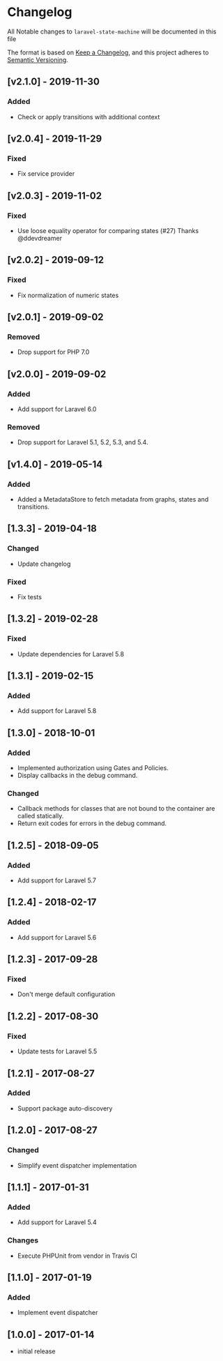 # Changelog

All Notable changes to `laravel-state-machine` will be documented in this file

The format is based on [Keep a Changelog](https://keepachangelog.com/en/1.0.0/),
and this project adheres to [Semantic Versioning](https://semver.org/spec/v2.0.0.html).

## [v2.1.0] - 2019-11-30

### Added
- Check or apply transitions with additional context

## [v2.0.4] - 2019-11-29

### Fixed
- Fix service provider

## [v2.0.3] - 2019-11-02

### Fixed
- Use loose equality operator for comparing states (#27) Thanks @ddevdreamer

## [v2.0.2] - 2019-09-12

### Fixed
- Fix normalization of numeric states

## [v2.0.1] - 2019-09-02

### Removed
- Drop support for PHP 7.0

## [v2.0.0] - 2019-09-02

### Added
- Add support for Laravel 6.0

### Removed
- Drop support for Laravel 5.1, 5.2, 5.3, and 5.4.

## [v1.4.0] - 2019-05-14

### Added
- Added a MetadataStore to fetch metadata from graphs, states and transitions.

## [1.3.3] - 2019-04-18

### Changed
- Update changelog

### Fixed
- Fix tests

## [1.3.2] - 2019-02-28

### Fixed
- Update dependencies for Laravel 5.8

## [1.3.1] - 2019-02-15

### Added
- Add support for Laravel 5.8

## [1.3.0] - 2018-10-01

### Added
- Implemented authorization using Gates and Policies.
- Display callbacks in the debug command.

### Changed
- Callback methods for classes that are not bound to the container are called statically.
- Return exit codes for errors in the debug command.

## [1.2.5] - 2018-09-05

### Added
- Add support for Laravel 5.7

## [1.2.4] - 2018-02-17

### Added
- Add support for Laravel 5.6

## [1.2.3] - 2017-09-28

### Fixed
- Don't merge default configuration

## [1.2.2] - 2017-08-30

### Fixed 
- Update tests for Laravel 5.5

## [1.2.1] - 2017-08-27

### Added
- Support package auto-discovery

## [1.2.0] - 2017-08-27

### Changed
- Simplify event dispatcher implementation

## [1.1.1] - 2017-01-31

### Added
- Add support for Laravel 5.4

### Changes
- Execute PHPUnit from vendor in Travis CI

## [1.1.0] - 2017-01-19

### Added
- Implement event dispatcher

## [1.0.0] - 2017-01-14

- initial release
